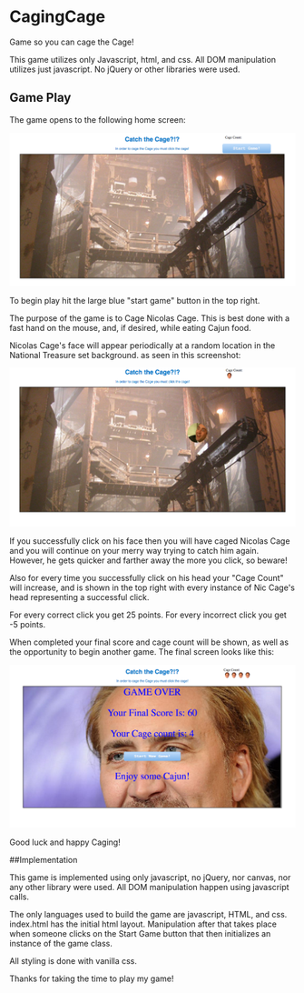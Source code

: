 # CagingCage
Game so you can cage the Cage!

This game utilizes only Javascript, html, and css. All DOM manipulation utilizes just javascript. No jQuery or other libraries were used.


## Game Play

The game opens to the following home screen:

![open-page]

To begin play hit the large blue "start game" button in the top right.

The purpose of the game is to Cage Nicolas Cage. This is best done with a fast hand on the mouse, and, if desired, while eating Cajun food.

Nicolas Cage's face will appear periodically at a random location in the National Treasure set background. as seen in this screenshot:

![game-play]

If you successfully click on his face then you will have caged Nicolas Cage and you will continue on your merry way trying to catch him again. However, he gets quicker and farther away the more you click, so beware!

Also for every time you successfully click on his head your "Cage Count" will increase, and is shown in the top right with every instance of Nic Cage's head representing a successful click.

For every correct click you get 25 points. For every incorrect click you get -5 points.

When completed your final score and cage count will be shown, as well as the opportunity to begin another game. The final screen looks like this:

![final-page]

Good luck and happy Caging!

[open-page]: ./docs/screenShots/StartGame.png
[game-play]: ./docs/screenShots/GamePlay.png
[final-page]: ./docs/screenShots/EndOfGame.png

##Implementation

This game is implemented using only javascript, no jQuery, nor canvas, nor any other library were used. All DOM manipulation happen using javascript calls. 

The only languages used to build the game are javascript, HTML, and css. index.html has the initial html layout. Manipulation after that takes place when someone clicks on the Start Game button that then initializes an instance of the game class.

All styling is done with vanilla css.

Thanks for taking the time to play my game!
